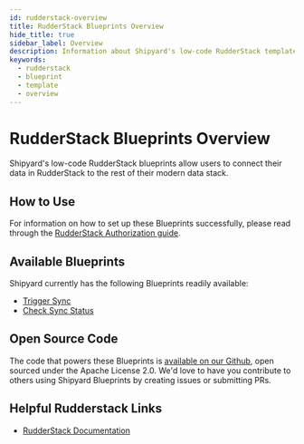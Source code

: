 ```yaml
---
id: rudderstack-overview
title: RudderStack Blueprints Overview
hide_title: true
sidebar_label: Overview
description: Information about Shipyard's low-code RudderStack templates.
keywords:
  - rudderstack
  - blueprint
  - template
  - overview
---
```


# RudderStack Blueprints Overview

Shipyard's low-code RudderStack blueprints allow users to connect their data in RudderStack to the rest of their modern data stack.

## How to Use
For information on how to set up these Blueprints successfully, please read through the [RudderStack Authorization guide](rudderstack-authorization.md).

## Available Blueprints
Shipyard currently has the following Blueprints readily available:
- [Trigger Sync](rudderstack-trigger-sync.md)
- [Check Sync Status](rudderstack-check-sync-status.md)

## Open Source Code
The code that powers these Blueprints is [available on our Github](https://github.com/shipyardapp/rudderstack-blueprints), open sourced under the Apache License 2.0. We'd love to have you contribute to others using Shipyard Blueprints by creating issues or submitting PRs.

## Helpful Rudderstack Links
- [RudderStack Documentation](https://www.rudderstack.com/docs/dashboard-guides/overview/)  